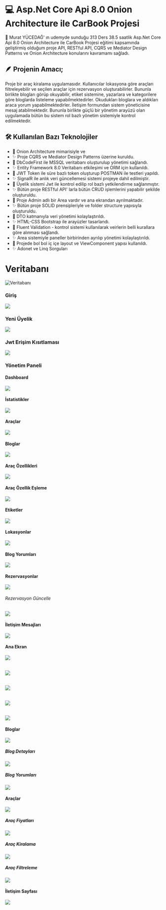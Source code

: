 # 💻 Asp.Net Core Api 8.0 Onion Architecture ile CarBook Projesi
📢 Murat YÜCEDAĞ' ın udemyde sunduğu 313 Ders 38.5 saatlik Asp.Net Core Api 8.0 Onion Architecture ile CarBook Projesi eğitimi kapsamında geliştirmiş olduğum proje API, RESTful API, CQRS ve Mediator Design Patterns ve Onion Architecture konularını kavramamı sağladı. 

## 🪶 Projenin Amacı;
Proje bir araç kiralama uygulamasıdır. Kullanıcılar lokasyona göre araçları filtreleyebilir ve seçilen araçlar için rezervasyon oluşturabilirler. Bununla birlikte blogları görüp okuyabilir, etiket sistemine, yazarlara ve kategorilere göre bloglarda listeleme yapabilmektedirler. Okudukları bloglara ve aldıkları araca yorum yapabilmektedirler. İletişim formundan sistem yöneticisine mesaj atabilmektedir. Bununla birlikte güçlü bir yönetim arayüzü olan uygulamada bütün bu sistem rol bazlı yönetim sistemiyle kontrol edilmektedir.

## 🛠️ Kullanılan Bazı Teknolojiler
* 🌟 Onion Architecture mimarisiyle ve 
* ✨ Proje CQRS ve Mediator Design Patterns üzerine kuruldu.
* 🌟 DbCodeFirst ile MSSQL veritabanı oluşturulup yönetimi sağlandı.
* ✨ Entity Framework 8.0 Veritabanı etkileşimi ve ORM için kullanıldı.
* 🌟 JWT Token ile süre bazlı token oluşturup POSTMAN ile testleri yapıldı.
* ✨ SignalR ile anlık veri güncellemesi sistemi projeye dahil edilmiştir.
* 🌟 Üyelik sistemi Jwt ile kontrol edilip rol bazlı yetkilendirme sağlanmıştır.
* ✨ Bütün proje RESTful API' larla bütün CRUD işlemlerini yapabilir şekilde oluşturuldu.
* 🌟 Proje Admin adlı bir Area vardır ve ana ekrandan ayrılmaktadır. 
* ✨ Bütün proje SOLID prensipleriyle ve folder structure yapısıyla oluşturuldu.
* 🌟 DTO katmanıyla veri yönetimi kolaylaştırıldı.
* ✨ HTML-CSS Bootstrap ile arayüzler tasarlandı.
* 🌟 Fluent Validation - kontrol sistemi kullanılarak veirlerin belli kurallara göre alınması sağlandı.
* ✨ Area sistemiyle paneller birbirinden ayrılıp yönetimi kolaylaştırıldı.
* 🌟 Projede bol bol iç içe layout ve ViewComponent yapısı kullanıldı.
* ✨ Adonet ve Linq Sorguları


# Veritabanı
![Veritabanı](https://github.com/batuhanyalin/CarBookProject/blob/master/Frontends/CarBook.WebUI/wwwroot/images/projectScreenshots/database.png?raw=true)
### Giriş
![](https://github.com/batuhanyalin/CarBookProject/blob/master/Frontends/CarBook.WebUI/wwwroot/images/projectScreenshots/login.png?raw=true)
### Yeni Üyelik
![](https://github.com/batuhanyalin/CarBookProject/blob/master/Frontends/CarBook.WebUI/wwwroot/images/projectScreenshots/register.png?raw=true)
### Jwt Erişim Kısıtlaması
![](https://github.com/batuhanyalin/CarBookProject/blob/master/Frontends/CarBook.WebUI/wwwroot/images/projectScreenshots/forbidden.png?raw=true)

### Yönetim Paneli
#### Dashboard
![](https://github.com/batuhanyalin/CarBookProject/blob/master/Frontends/CarBook.WebUI/wwwroot/images/projectScreenshots/admin_dashboard.png?raw=true)
#### İstatistikler
![](https://github.com/batuhanyalin/CarBookProject/blob/master/Frontends/CarBook.WebUI/wwwroot/images/projectScreenshots/admin_statistic.png?raw=true)
#### Araçlar
![](https://github.com/batuhanyalin/CarBookProject/blob/master/Frontends/CarBook.WebUI/wwwroot/images/projectScreenshots/admin_carList.png?raw=true)
#### Bloglar
![](https://github.com/batuhanyalin/CarBookProject/blob/master/Frontends/CarBook.WebUI/wwwroot/images/projectScreenshots/admin_blogList.png?raw=true)
#### Araç Özellikleri
![](https://github.com/batuhanyalin/CarBookProject/blob/master/Frontends/CarBook.WebUI/wwwroot/images/projectScreenshots/admin_featureList.png?raw=true)
#### Araç Özellik Eşleme
![](https://github.com/batuhanyalin/CarBookProject/blob/master/Frontends/CarBook.WebUI/wwwroot/images/projectScreenshots/admin_featureSelect.png?raw=true)
#### Etiketler
![](https://github.com/batuhanyalin/CarBookProject/blob/master/Frontends/CarBook.WebUI/wwwroot/images/projectScreenshots/admin_tagList.png?raw=true)
#### Lokasyonlar
![](https://github.com/batuhanyalin/CarBookProject/blob/master/Frontends/CarBook.WebUI/wwwroot/images/projectScreenshots/admin_locationList.png?raw=true)
#### Blog Yorumları
![](https://github.com/batuhanyalin/CarBookProject/blob/master/Frontends/CarBook.WebUI/wwwroot/images/projectScreenshots/admin_commentListBlog.png?raw=true)
#### Rezervasyonlar
![](https://github.com/batuhanyalin/CarBookProject/blob/master/Frontends/CarBook.WebUI/wwwroot/images/projectScreenshots/admin_reservation.png?raw=true)
###### Rezervasyon Güncelle
![](https://github.com/batuhanyalin/CarBookProject/blob/master/Frontends/CarBook.WebUI/wwwroot/images/projectScreenshots/admin_updateReservation.png?raw=true)
#### İletişim Mesajları
![](https://github.com/batuhanyalin/CarBookProject/blob/master/Frontends/CarBook.WebUI/wwwroot/images/projectScreenshots/admin_contact.png?raw=true)

#### Ana Ekran
![](https://github.com/batuhanyalin/CarBookProject/blob/master/Frontends/CarBook.WebUI/wwwroot/images/projectScreenshots/ui_banner.png?raw=true)
######
![](https://github.com/batuhanyalin/CarBookProject/blob/master/Frontends/CarBook.WebUI/wwwroot/images/projectScreenshots/ui_about-offerCar.png?raw=true)
######
![](https://github.com/batuhanyalin/CarBookProject/blob/master/Frontends/CarBook.WebUI/wwwroot/images/projectScreenshots/ui_service.png?raw=true)
######
![](https://github.com/batuhanyalin/CarBookProject/blob/master/Frontends/CarBook.WebUI/wwwroot/images/projectScreenshots/ui_testimonial.png?raw=true)
######
![](https://github.com/batuhanyalin/CarBookProject/blob/master/Frontends/CarBook.WebUI/wwwroot/images/projectScreenshots/ui_footer.png?raw=true)
#### Bloglar
![](https://github.com/batuhanyalin/CarBookProject/blob/master/Frontends/CarBook.WebUI/wwwroot/images/projectScreenshots/ui_blogList.png?raw=true)
##### Blog Detayları
![](https://github.com/batuhanyalin/CarBookProject/blob/master/Frontends/CarBook.WebUI/wwwroot/images/projectScreenshots/ui_blogDetail.png?raw=true)
##### Blog Yorumları
![](https://github.com/batuhanyalin/CarBookProject/blob/master/Frontends/CarBook.WebUI/wwwroot/images/projectScreenshots/ui_comment.png?raw=true)
#### Araçlar
![](https://github.com/batuhanyalin/CarBookProject/blob/master/Frontends/CarBook.WebUI/wwwroot/images/projectScreenshots/ui_cars.png?raw=true)
##### Araç Fiyatları
![](https://github.com/batuhanyalin/CarBookProject/blob/master/Frontends/CarBook.WebUI/wwwroot/images/projectScreenshots/ui_carPrice.png?raw=true)
##### Araç Kiralama
![](https://github.com/batuhanyalin/CarBookProject/blob/master/Frontends/CarBook.WebUI/wwwroot/images/projectScreenshots/ui_rentacar.png?raw=true)
##### Araç Filtreleme
![](https://github.com/batuhanyalin/CarBookProject/blob/master/Frontends/CarBook.WebUI/wwwroot/images/projectScreenshots/ui_carFilter.png?raw=true)
#### İletişim Sayfası
![](https://github.com/batuhanyalin/CarBookProject/blob/master/Frontends/CarBook.WebUI/wwwroot/images/projectScreenshots/ui_contact.png?raw=true)
